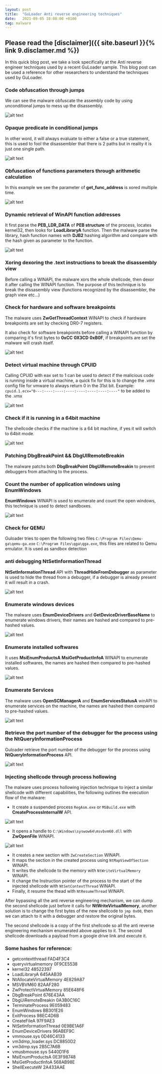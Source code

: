 ```yaml
---
layout: post
title:  "GuLoader Anti reverse engineering techniques"
date:   2021-09-05 18:08:00 +0100
tag: malware
---
```

## Please read the [disclaimer]({{ site.baseurl }}{% link 9.disclamer.md %})

In this quick blog post, we take a look specifically at the Anti reverse engineer techniques used by a recent GuLoader sample.
This blog post can be used a reference for other researchers to understand the techniques used by GuLoader.


### Code obfuscation through jumps

We can see the malware obfuscate the assembly code by using unconditional jumps to mess up the disassembly.

![alt text](/assets/img/GuLoader_malware/20210906202548.png)


### Opaque predicate in conditional jumps
In other word, it will always evaluate to either a false or a true statement, this is used to fool the disassembler that there is 2 paths but in reality it is just one single path.

 ![alt text](/assets/img/GuLoader_malware/20210906202918.png)


### Obfuscation of functions parameters through arithmetic calculation
In this example we see the parameter of **get_func_address** is xored multiple time.

 ![alt text](/assets/img/GuLoader_malware/20210906204419.png)


### Dynamic retrieval of WinAPI function addresses
It first parse the **PEB_LDR_DATA** of **PEB structure** of the process, locates kernel32, then looks for **LoadLibraryA** function.
Then the malware parse the library, hash function names with **DJB2** hashing algorithm and compare with the hash given as parameter to the function. 

![alt text](/assets/img/GuLoader_malware/20210907213532.png)


### Xoring dexoring the .text instructions to break the disassembly view
Before calling a WINAPI, the malware xors the whole shellcode, then dexor it after calling the WINAPI function.
The purpose of this technique is to break the dissasembly view (functions recognized by the disassembler, the graph view etc...)


### Check for hardware and software breakpoints
The malware uses **ZwGetThreadContext** WINAPI to check if hardware breakpoints are set by checking DR0-7 registers.

It also check for software breakpoints before calling a WINAPI function by comparing it's first bytes to **0xCC** **0X3CD** **0xB0F**, if breakpoints are set the malware will crash itself.

 ![alt text](/assets/img/GuLoader_malware/20210906213747.png)



### Detect virtual machine through CPUID 
Calling CPUID with eax set to 1 can be used to detect if the malicious code is running inside a virtual machine, a quick fix for this is to change the .vmx config file for vmware to always return 0 in the 31st bit.
Example: `cpuid.1.ecx="0---:----:----:----:----:----:----:----"` to be added to the .vmx

![alt text](/assets/img/GuLoader_malware/20210906214146.png)


### Check if it is running in a 64bit machine
The shellcode checks if the machine is a 64 bit machine, if yes it will switch to 64bit mode. 

![alt text](/assets/img/GuLoader_malware/20210906214735.png)


### Patching DbgBreakPoint &&  DbgUIRemoteBreakin
The malware patchs both **DbgBreakPoint** **DbgUIRemoteBreakin** to prevent debuggers from attaching to the process.


### Count the number of application windows using EnumWindows
**EnumWindows** WINAPI is used to enumerate and count the open windows, this technique is used to detect sandboxes. 

![alt text](/assets/img/GuLoader_malware/20210906220217.png)


### Check for QEMU
Guloader tries to open the following two files `C:\Program Files\Qemu-ga\qemu-ga.exe`  `C:\Program Files\qga\qga.exe`, this files are related to Qemu emulator. It is used as sandbox detection

### anti debugging NtSetInformationThread  
**NtSetInformationThread** API with **ThreadHideFromDebugger** as parameter is used to hide the thread from a debugger, if a debugger is already present it will result in a crash.

 ![alt text](/assets/img/GuLoader_malware/20210906221314.png)


### Enumerate windows devices
The malware uses **EnumDeviceDrivers** and **GetDeviceDriverBaseName** to enumerate windows drivers, their names are hashed and compared to pre-hashed values.

![alt text](/assets/img/GuLoader_malware/20210906224620.png)


### Enumerate installed softwares
It uses **MsiEnumProductsA** **MsiGetProductInfoA** WINAPI to enumerate installed softwares, the names are hashed then compared to pre-hashed values.

![alt text](/assets/img/GuLoader_malware/20210906225057.png)


### Enumerate Services
The malware uses **OpenSCManagerA** and **EnumServicesStatusA** winAPI to enumerate services on the machine, the names are hashed then compared to pre-hashed values. 


![alt text](/assets/img/GuLoader_malware/20210906230312.png)


### Retrieve the port number of the debugger for the process using the NtQueryInformationProcess
Guloader retrieve the port number of the debugger for the process using **NtQueryInformationProcess** API.

![alt text](/assets/img/GuLoader_malware/20210905164300.png) 


### Injecting shellcode through process hollowing
The malware uses process hollowing injection technique to inject a similar shellcode with different capabilities, the following outlines the execution flow of the malware:
- It create a suspended process `RegAsm.exe` or  `MSBuild.exe` with  **CreateProcessInternalW** API. 

![alt text](/assets/img/GuLoader_malware/20210907210239.png)

- It opens a handle to `C:\Windows\syswow64\msvbvm60.dll` with **ZwOpenFile** WINAPI. 

![alt text](/assets/img/GuLoader_malware/20210907210408.png)

- It creates a new section with `ZwCreateSection` WINAPI.
- It maps the section in the created process using `NtMapViewOfSection` WINAPI.
- It writes the shellcode to the memory with `NtWriteVirtualMemory` WINAPI.
- It change the Instruction pointer of the process to the start of the injected shellcode with `NtSetContextThread` WINAPI.
- Finally, it resume the thead with `NtResumeThread` WINAPI.

After bypassing all the anti reverse engineering mechanism, we can dump the second shellcode just before it calls for **NtWriteVirtualMemory**, another solution is to change the first bytes of the new shellcode to `jmp 0x00`, then we can attach to it with a debugger and restore the original bytes.

The second shellcode is a copy of the first shellcode so all the anti reverse engineering mechanism enumerated above applies to it.
The second shellcode downloads a payload from a google drive link and execute it.

### Some hashes for reference:
- getcontextthread FAD4F3C4 
- queryvirtualmemory 0F9CE5538
- kernel32 48522397
- LoadLibraryA 645AAB39
- NtAllocateVirtualMemory 4E829A87
- MSVBVM60 82AAF280
- ZwProtectVirtualMemory 85E648F6
- DbgBreakPoint 676E43AA
- DbgUiRemoteBreakin 0A3B0C16C
- TerminateProcess 9E059483
- EnumWindows BB301E26
- ExitProcess 98EC4D6B
- CreateFileA 97F9AE3
- NtSetInformationThread 0E9BE1A6F
- EnumDeviceDrivers 96ABEF9C
- vmmouse.sys 0D46C4133
- vm3dmp_loader.sys DC8850D2
- vm3dmp.sys 2B5C7A6B
- vmusbmouse.sys 5440D1F6
- MsiEnumProductsA 0E3F98748
- MsiGetProductInfoA 568AB98E
- ShellExecuteW 2A433AAE